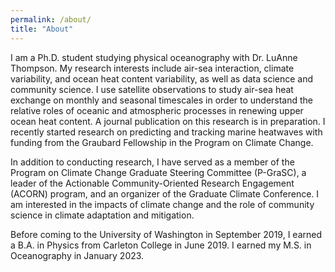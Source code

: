```yaml
---
permalink: /about/
title: "About"
---
```


I am a Ph.D. student studying physical oceanography with Dr. LuAnne Thompson. My research interests include air-sea interaction, climate variability, and ocean heat content variability, as well as data science and community science. I use satellite observations to study air-sea heat exchange on monthly and seasonal timescales in order to understand the relative roles of oceanic and atmospheric processes in renewing upper ocean heat content. A journal publication on this research is in preparation. I recently started research on predicting and tracking marine heatwaves with funding from the Graubard Fellowship in the Program on Climate Change.

In addition to conducting research, I have served as a member of the Program on Climate Change Graduate Steering Committee (P-GraSC), a leader of the Actionable Community-Oriented Research Engagement (ACORN) program, and an organizer of the Graduate Climate Conference. I am interested in the impacts of climate change and the role of community science in climate adaptation and mitigation.

Before coming to the University of Washington in September 2019, I earned a B.A. in Physics from Carleton College in June 2019. I earned my M.S. in Oceanography in January 2023.